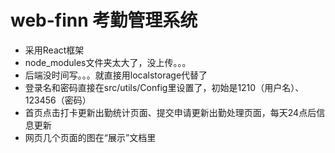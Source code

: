 # web-finn  考勤管理系统

- 采用React框架
- node_modules文件夹太大了，没上传。。。
- 后端没时间写。。。就直接用localstorage代替了
- 登录名和密码直接在src/utils/Config里设置了，初始是1210（用户名）、123456（密码）
- 首页点击打卡更新出勤统计页面、提交申请更新出勤处理页面，每天24点后信息更新
- 网页几个页面的图在“展示”文档里
